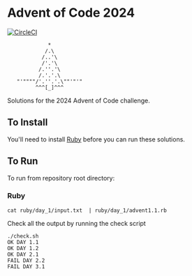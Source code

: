 # Advent of Code 2024

[![CircleCI](https://circleci.com/gh/seanhandley/adventofcode2023.svg?style=svg)](https://circleci.com/gh/seanhandley/adventofcode2023)

```
             *
            /.\
           /..'\
           /'.'\
          /.''.'\
          /.'.'.\
   "'""""/'.''.'.\""'"'"
         ^^^[_]^^^
```

Solutions for the 2024 Advent of Code challenge.

## To Install

You'll need to install [Ruby](https://www.ruby-lang.org/en/documentation/installation/) before you can run these solutions.

## To Run

To run from repository root directory:

### Ruby

`cat ruby/day_1/input.txt  | ruby/day_1/advent1.1.rb`

Check all the output by running the check script

    ./check.sh
    OK DAY 1.1
    OK DAY 1.2
    OK DAY 2.1
    FAIL DAY 2.2
    FAIL DAY 3.1

